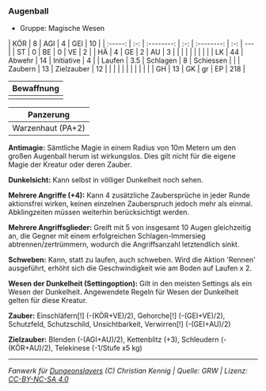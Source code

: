 ### Augenball

- Gruppe: Magische Wesen

|   KÖR   |  8  |    AGI     |  4  |    GEI     | 10  |
| :-----: | :-: | :--------: | :-: | :--------: | :-: | --- |
|   ST    |  0  |     BE     |  0  |     VE     |  2  |
|   HÄ    |  4  |     GE     |  2  |     AU     |  3  |
|         |     |            |     |            |     |     |
|   LK    | 44  |   Abwehr   | 14  | Initiative |  4  |
| Laufen  | 3.5 |  Schlagen  |  8  | Schiessen  |     |
| Zaubern | 13  | Zielzauber | 12  |            |     |
|         |     |            |     |            |     |     |
|   GH    | 13  |     GK     | gr  |     EP     | 218 |

| Bewaffnung |
| :--------: |
|            |

|     Panzerung     |
| :---------------: |
| Warzenhaut (PA+2) |

**Antimagie:** Sämtliche Magie in einem Radius von 10m Metern um den großen Augenball herum ist wirkungslos. Dies gilt nicht für die eigene Magie der Kreatur oder deren Zauber.

**Dunkelsicht:** Kann selbst in völliger Dunkelheit noch sehen.

**Mehrere Angriffe (+4):** Kann 4 zusätzliche Zaubersprüche in jeder Runde aktionsfrei wirken, keinen einzelnen Zauberspruch jedoch mehr als einmal. Abklingzeiten müssen weiterhin berücksichtigt werden.

**Mehrere Angriffsglieder:** Greift mit 5 von insgesamt 10 Augen gleichzeitig an, die Gegner mit einem erfolgreichen Schlagen-Immersieg abtrennen/zertrümmern, wodurch die Angriffsanzahl letztendlich sinkt.

**Schweben:** Kann, statt zu laufen, auch schweben. Wird die Aktion 'Rennen' ausgeführt, erhöht sich die Geschwindigkeit wie am Boden auf Laufen x 2.

**Wesen der Dunkelheit (Settingoption):** Gilt in den meisten Settings als ein Wesen der Dunkelheit. Angewendete Regeln für Wesen der Dunkelheit gelten für diese Kreatur.

**Zauber:** Einschläfern[!] (-(KÖR+VE)/2), Gehorche[!] (-(GEI+VE)/2), Schutzfeld, Schutzschild, Unsichtbarkeit, Verwirren[!] (-(GEI+AU)/2)

**Zielzauber:** Blenden (-(AGI+AU)/2), Kettenblitz (+3), Schleudern (-(KÖR+AU)/2), Telekinese (-1/Stufe x5 kg)

---

_Fanwerk für [Dungeonslayers](https://www.dungeonslayers.net/) (C) Christian Kennig | Quelle: GRW | Lizenz: [CC-BY-NC-SA 4.0](https://creativecommons.org/licenses/by-nc-sa/4.0/deed.de)_
